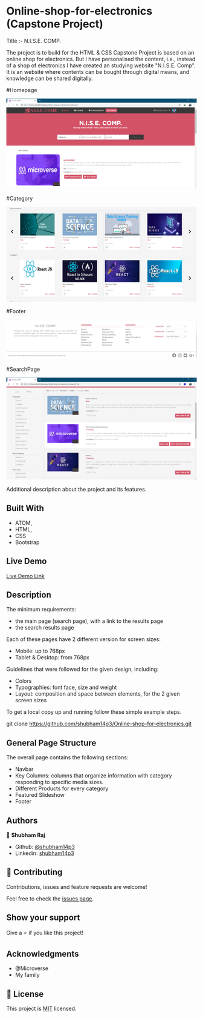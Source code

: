 # Online-shop-for-electronics (Capstone Project)

Title :- N.I.S.E. COMP.

The project is to build for the HTML & CSS Capstone Project is based on an online shop for electronics. But I have  personalised the content, i.e., instead of a shop of electronics I have created an studying website "N.I.S.E. Comp". It is an website where contents can be bought through digital means, and knowledge can be shared digitally.

#Homepage

![screenshot](./Homepage1.PNG)

#Category

![screenshot](./HomepageCategory1.PNG)

#Footer

![screenshot](./footer1.PNG)

#SearchPage

![screenshot](./search.PNG)

Additional description about the project and its features.

## Built With

- ATOM,
- HTML,
- CSS
- Bootstrap

## Live Demo

[Live Demo Link](https://shubham14p3.github.io/Online-shop-for-electronics/)


## Description

The minimum requirements:
- the main page (search page), with a link to the results page
- the search results page

Each of these pages have 2 different version for screen sizes:
- Mobile: up to 768px
- Tablet & Desktop: from 768px

Guidelines that were followed for the given design, including:
- Colors
- Typographies: font face, size and weight
- Layout: composition and space between elements, for the 2 given screen sizes

To get a local copy up and running follow these simple example steps.

git clone https://github.com/shubham14p3/Online-shop-for-electronics.git

## General Page Structure

The overall page contains the following sections:
- Navbar
- Key Columns: columns that organize information with category responding to specific media sizes.
- Different Products for every category
- Featured Slideshow
- Footer


## Authors

👤 **Shubham Raj**

- Github: [@shubham14p3](https://github.com/shubham14p3)
- Linkedin: [shubham14p3](https://linkedin.com/shubham14p3)

## 🤝 Contributing

Contributions, issues and feature requests are welcome!

Feel free to check the [issues page](https://github.com/shubham14p3/Online-shop-for-electronics/issues/).

## Show your support

Give a ⭐️ if you like this project!

## Acknowledgments

- @Microverse
- My family

## 📝 License

This project is [MIT](lic.url) licensed.
